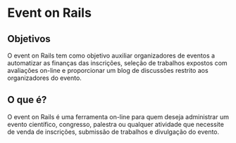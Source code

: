 # Event on Rails

## Objetivos

O event on Rails tem como objetivo auxiliar organizadores de eventos a automatizar as finanças das inscrições, seleção de trabalhos expostos com avaliações on-line e proporcionar um blog de discussões restrito aos organizadores do evento.

## O que é?

O event on Rails é uma ferramenta on-line para quem deseja administrar um evento científico, congresso, palestra ou qualquer atividade que necessite de venda de inscrições, submissão de trabalhos e divulgação do evento.

